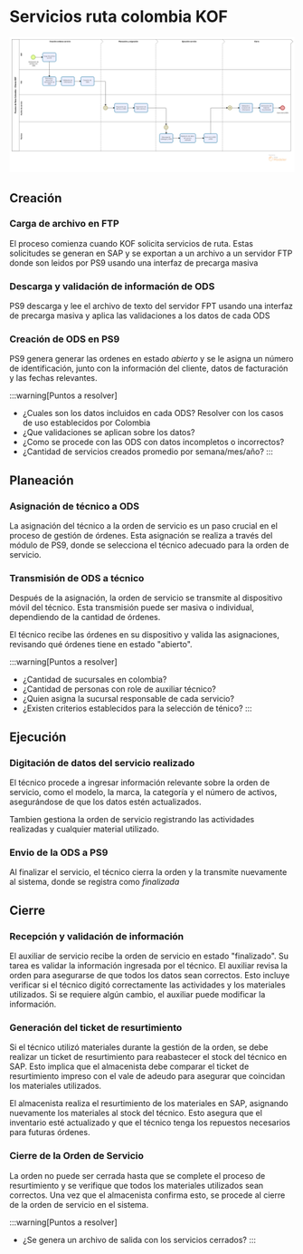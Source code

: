 # Servicios ruta colombia KOF

![controlActivity](../../../static/img/ServiciosRutaColombiaKOF.png)

## Creación

### Carga de archivo en FTP

El proceso comienza cuando KOF solicita servicios de ruta. Estas solicitudes se generan en SAP y se exportan a un archivo a un servidor FTP donde son leidos por PS9 usando una interfaz de precarga masiva

### Descarga y validación de información de ODS

PS9 descarga y lee el archivo de texto del servidor FPT usando una interfaz de precarga masiva y aplica las validaciones a los datos de cada ODS

### Creación de ODS en PS9

PS9 genera generar las ordenes en estado _abierto_ y se le asigna un número de identificación, junto con la información del cliente, datos de facturación y las fechas relevantes.

:::warning[Puntos a resolver]

- ¿Cuales son los datos incluidos en cada ODS? Resolver con los casos de uso establecidos por Colombia
- ¿Que validaciones se aplican sobre los datos?
- ¿Como se procede con las ODS con datos incompletos o incorrectos?
- ¿Cantidad de servicios creados promedio por semana/mes/año?
  :::

## Planeación

### Asignación de técnico a ODS

La asignación del técnico a la orden de servicio es un paso crucial en el proceso de gestión de órdenes. Esta asignación se realiza a través del módulo de PS9, donde se selecciona el técnico adecuado para la orden de servicio.

### Transmisión de ODS a técnico

Después de la asignación, la orden de servicio se transmite al dispositivo móvil del técnico. Esta transmisión puede ser masiva o individual, dependiendo de la cantidad de órdenes.

El técnico recibe las órdenes en su dispositivo y valida las asignaciones, revisando qué órdenes tiene en estado "abierto".

:::warning[Puntos a resolver]

- ¿Cantidad de sucursales en colombia?
- ¿Cantidad de personas con role de auxiliar técnico?
- ¿Quien asigna la sucursal responsable de cada servicio?
- ¿Existen criterios establecidos para la selección de ténico?
  :::

## Ejecución

### Digitación de datos del servicio realizado

El técnico procede a ingresar información relevante sobre la orden de servicio, como el modelo, la marca, la categoría y el número de activos, asegurándose de que los datos estén actualizados.

Tambien gestiona la orden de servicio registrando las actividades realizadas y cualquier material utilizado.

### Envio de la ODS a PS9

Al finalizar el servicio, el técnico cierra la orden y la transmite nuevamente al sistema, donde se registra como _finalizada_

## Cierre

### Recepción y validación de información

El auxiliar de servicio recibe la orden de servicio en estado "finalizado". Su tarea es validar la información ingresada por el técnico. El auxiliar revisa la orden para asegurarse de que todos los datos sean correctos. Esto incluye verificar si el técnico digitó correctamente las actividades y los materiales utilizados. Si se requiere algún cambio, el auxiliar puede modificar la información.

### Generación del ticket de resurtimiento

Si el técnico utilizó materiales durante la gestión de la orden, se debe realizar un ticket de resurtimiento para reabastecer el stock del técnico en SAP. Esto implica que el almacenista debe comparar el ticket de resurtimiento impreso con el vale de adeudo para asegurar que coincidan los materiales utilizados.

El almacenista realiza el resurtimiento de los materiales en SAP, asignando nuevamente los materiales al stock del técnico. Esto asegura que el inventario esté actualizado y que el técnico tenga los repuestos necesarios para futuras órdenes.

### Cierre de la Orden de Servicio

La orden no puede ser cerrada hasta que se complete el proceso de resurtimiento y se verifique que todos los materiales utilizados sean correctos. Una vez que el almacenista confirma esto, se procede al cierre de la orden de servicio en el sistema.

:::warning[Puntos a resolver]

- ¿Se genera un archivo de salida con los servicios cerrados?
  :::
